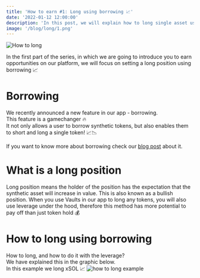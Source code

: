 ```yaml
---
title: 'How to earn #1: Long using borrowing 📈'
date: '2022-01-12 12:00:00'
description: 'In this post, we will explain how to long single asset using borrowing'
image: '/blog/long/1.png'
---
```


![How to long](/blog/long/1.png 'horizontal')

In the first part of the series, in which we are going to introduce you to earn opportunities on our platform, we will focus on setting a long position using borrowing 📈

# Borrowing

We recently announced a new feature in our app - borrowing.  
This feature is a gamechanger 🔥  
It not only allows a user to borrow synthetic tokens, but also enables them to short and long a single token! 📈📉

If you want to know more about borrowing check our [blog post](https://synthetify.io/blog/borrowing) about it.

# What is a long position

Long position means the holder of the position has the expectation that the synthetic asset will increase in value. This is also known as a bullish position.
When you use Vaults in our app to long any tokens, you will also use leverage under the hood, therefore this method has more potential to pay off than just token hold 💰

# How to long using borrowing

How to long, and how to do it with the leverage?  
We have explained this in the graphic below.  
In this example we long xSOL 📈
![how to long example](/blog/long/how-to-long.png 'vertical')
